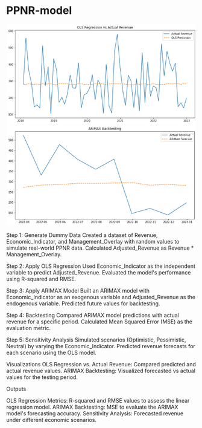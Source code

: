 # PPNR-model

![alt text](https://github.com/gaptab/Pre-Provision-Net-Revenue-model-python/blob/main/OLS_regression_vs_actual_revenue.png)
![alt text](https://github.com/gaptab/Pre-Provision-Net-Revenue-model-python/blob/main/ARIMAX_backtesting.png)



Step 1: Generate Dummy Data
Created a dataset of Revenue, Economic_Indicator, and Management_Overlay with random values to simulate real-world PPNR data.
Calculated Adjusted_Revenue as Revenue * Management_Overlay.

Step 2: Apply OLS Regression
Used Economic_Indicator as the independent variable to predict Adjusted_Revenue.
Evaluated the model's performance using R-squared and RMSE.

Step 3: Apply ARIMAX Model
Built an ARIMAX model with Economic_Indicator as an exogenous variable and Adjusted_Revenue as the endogenous variable.
Predicted future values for backtesting.

Step 4: Backtesting
Compared ARIMAX model predictions with actual revenue for a specific period.
Calculated Mean Squared Error (MSE) as the evaluation metric.

Step 5: Sensitivity Analysis
Simulated scenarios (Optimistic, Pessimistic, Neutral) by varying the Economic_Indicator.
Predicted revenue forecasts for each scenario using the OLS model.

Visualizations
OLS Regression vs. Actual Revenue: Compared predicted and actual revenue values.
ARIMAX Backtesting: Visualized forecasted vs actual values for the testing period.

Outputs

OLS Regression Metrics: R-squared and RMSE values to assess the linear regression model.
ARIMAX Backtesting: MSE to evaluate the ARIMAX model's forecasting accuracy.
Sensitivity Analysis: Forecasted revenue under different economic scenarios.
